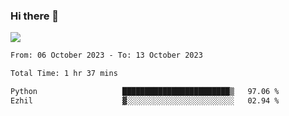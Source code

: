 ### Hi there 👋️

![](https://komarev.com/ghpvc/?username=Loner1024)

<!--START_SECTION:waka-->

```txt
From: 06 October 2023 - To: 13 October 2023

Total Time: 1 hr 37 mins

Python                   ████████████████████████▒   97.06 %
Ezhil                    ▓░░░░░░░░░░░░░░░░░░░░░░░░   02.94 %
```

<!--END_SECTION:waka-->



